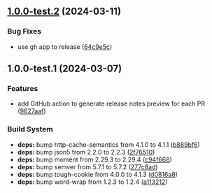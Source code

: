 ## [1.0.0-test.2](https://github.com/fingerprintjs/library-template-typescript/compare/v1.0.0-test.1...v1.0.0-test.2) (2024-03-11)


### Bug Fixes

* use gh app to release ([64c9e5c](https://github.com/fingerprintjs/library-template-typescript/commit/64c9e5ca1af2679644577bf60d78ce7b24610151))

## 1.0.0-test.1 (2024-03-07)


### Features

* add GitHub action to generate release notes preview for each PR ([9627aaf](https://github.com/fingerprintjs/library-template-typescript/commit/9627aaf678ed0742c3e4d4f43218733a3f3fd53f))


### Build System

* **deps:** bump http-cache-semantics from 4.1.0 to 4.1.1 ([b889bf6](https://github.com/fingerprintjs/library-template-typescript/commit/b889bf61448605049ec2e514f2b76f1e72354314))
* **deps:** bump json5 from 2.2.0 to 2.2.3 ([2f76510](https://github.com/fingerprintjs/library-template-typescript/commit/2f765103751ccc0d840e36a6f92bd83eb629a794))
* **deps:** bump moment from 2.29.3 to 2.29.4 ([c94f668](https://github.com/fingerprintjs/library-template-typescript/commit/c94f6682470f060b0a6ecc595c2abff6dcebdb4c))
* **deps:** bump semver from 5.7.1 to 5.7.2 ([277c8ad](https://github.com/fingerprintjs/library-template-typescript/commit/277c8ad0d20ef1b5374ef0ad73081239790bd307))
* **deps:** bump tough-cookie from 4.0.0 to 4.1.3 ([d0816a8](https://github.com/fingerprintjs/library-template-typescript/commit/d0816a83e68f7dcc741e743cdff4b3449cb44c35))
* **deps:** bump word-wrap from 1.2.3 to 1.2.4 ([a113212](https://github.com/fingerprintjs/library-template-typescript/commit/a113212b6da52acbf20a174e2fbf7d96862961ea))
